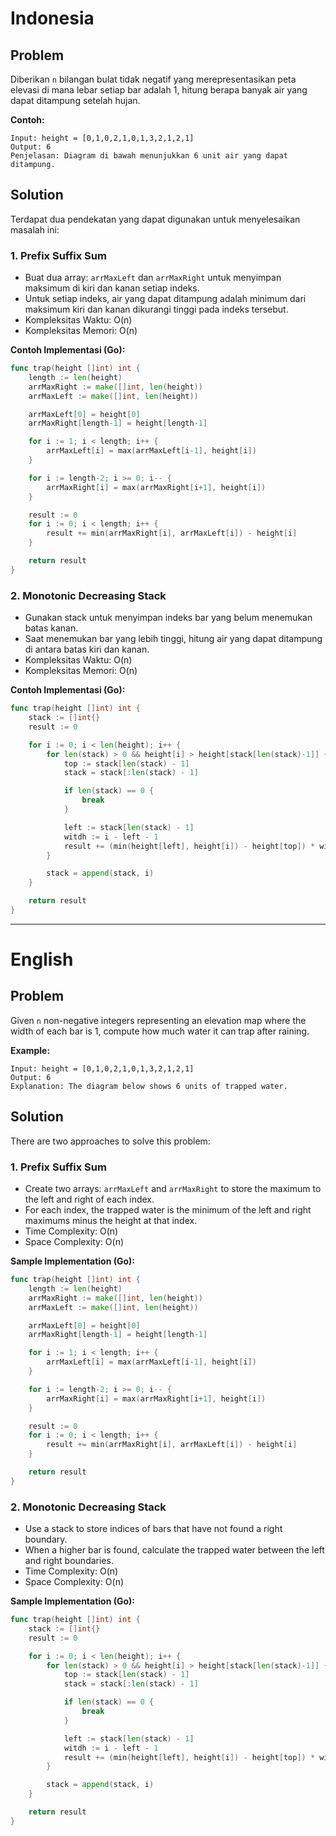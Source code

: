# Indonesia
## Problem

Diberikan `n` bilangan bulat tidak negatif yang merepresentasikan peta elevasi di mana lebar setiap bar adalah 1, hitung berapa banyak air yang dapat ditampung setelah hujan.

**Contoh:**
```
Input: height = [0,1,0,2,1,0,1,3,2,1,2,1]
Output: 6
Penjelasan: Diagram di bawah menunjukkan 6 unit air yang dapat ditampung.
```

## Solution

Terdapat dua pendekatan yang dapat digunakan untuk menyelesaikan masalah ini:

### 1. Prefix Suffix Sum

- Buat dua array: `arrMaxLeft` dan `arrMaxRight` untuk menyimpan maksimum di kiri dan kanan setiap indeks.
- Untuk setiap indeks, air yang dapat ditampung adalah minimum dari maksimum kiri dan kanan dikurangi tinggi pada indeks tersebut.
- Kompleksitas Waktu: O(n)
- Kompleksitas Memori: O(n)

**Contoh Implementasi (Go):**
```go
func trap(height []int) int {
    length := len(height)
    arrMaxRight := make([]int, len(height))
    arrMaxLeft := make([]int, len(height))

    arrMaxLeft[0] = height[0]
    arrMaxRight[length-1] = height[length-1]

    for i := 1; i < length; i++ {
        arrMaxLeft[i] = max(arrMaxLeft[i-1], height[i])
    }

    for i := length-2; i >= 0; i-- {
        arrMaxRight[i] = max(arrMaxRight[i+1], height[i])
    }

    result := 0
    for i := 0; i < length; i++ {
        result += min(arrMaxRight[i], arrMaxLeft[i]) - height[i]
    }

    return result
}
```

### 2. Monotonic Decreasing Stack

- Gunakan stack untuk menyimpan indeks bar yang belum menemukan batas kanan.
- Saat menemukan bar yang lebih tinggi, hitung air yang dapat ditampung di antara batas kiri dan kanan.
- Kompleksitas Waktu: O(n)
- Kompleksitas Memori: O(n)

**Contoh Implementasi (Go):**
```go
func trap(height []int) int {
    stack := []int{}
    result := 0

    for i := 0; i < len(height); i++ {
        for len(stack) > 0 && height[i] > height[stack[len(stack)-1]] {
            top := stack[len(stack) - 1]
            stack = stack[:len(stack) - 1]

            if len(stack) == 0 {
                break
            }

            left := stack[len(stack) - 1]
            witdh := i - left - 1
            result += (min(height[left], height[i]) - height[top]) * witdh
        }

        stack = append(stack, i)
    }

    return result
}
```

---

# English
## Problem

Given `n` non-negative integers representing an elevation map where the width of each bar is 1, compute how much water it can trap after raining.

**Example:**
```
Input: height = [0,1,0,2,1,0,1,3,2,1,2,1]
Output: 6
Explanation: The diagram below shows 6 units of trapped water.
```

## Solution

There are two approaches to solve this problem:

### 1. Prefix Suffix Sum

- Create two arrays: `arrMaxLeft` and `arrMaxRight` to store the maximum to the left and right of each index.
- For each index, the trapped water is the minimum of the left and right maximums minus the height at that index.
- Time Complexity: O(n)
- Space Complexity: O(n)

**Sample Implementation (Go):**
```go
func trap(height []int) int {
    length := len(height)
    arrMaxRight := make([]int, len(height))
    arrMaxLeft := make([]int, len(height))

    arrMaxLeft[0] = height[0]
    arrMaxRight[length-1] = height[length-1]

    for i := 1; i < length; i++ {
        arrMaxLeft[i] = max(arrMaxLeft[i-1], height[i])
    }

    for i := length-2; i >= 0; i-- {
        arrMaxRight[i] = max(arrMaxRight[i+1], height[i])
    }

    result := 0
    for i := 0; i < length; i++ {
        result += min(arrMaxRight[i], arrMaxLeft[i]) - height[i]
    }

    return result
}
```

### 2. Monotonic Decreasing Stack

- Use a stack to store indices of bars that have not found a right boundary.
- When a higher bar is found, calculate the trapped water between the left and right boundaries.
- Time Complexity: O(n)
- Space Complexity: O(n)

**Sample Implementation (Go):**
```go
func trap(height []int) int {
    stack := []int{}
    result := 0

    for i := 0; i < len(height); i++ {
        for len(stack) > 0 && height[i] > height[stack[len(stack)-1]] {
            top := stack[len(stack) - 1]
            stack = stack[:len(stack) - 1]

            if len(stack) == 0 {
                break
            }

            left := stack[len(stack) - 1]
            witdh := i - left - 1
            result += (min(height[left], height[i]) - height[top]) * witdh
        }

        stack = append(stack, i)
    }

    return result
}
```